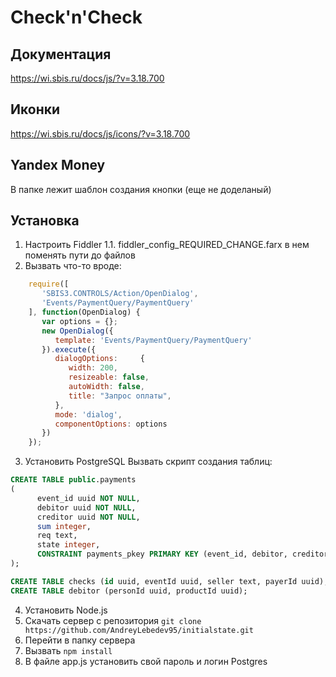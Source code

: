 # Check'n'Check

## Документация
https://wi.sbis.ru/docs/js/?v=3.18.700

## Иконки
https://wi.sbis.ru/docs/js/icons/?v=3.18.700

## Yandex Money
В папке лежит шаблон создания кнопки (еще не доделаный)

## Установка
1. Настроить Fiddler
	1.1. fiddler_config_REQUIRED_CHANGE.farx в нем поменять пути до файлов
2. Вызвать что-то вроде:
```javascript
    require([
       'SBIS3.CONTROLS/Action/OpenDialog',
       'Events/PaymentQuery/PaymentQuery'
    ], function(OpenDialog) {
       var options = {};
       new OpenDialog({
          template: 'Events/PaymentQuery/PaymentQuery'
       }).execute({
          dialogOptions:     {
             width: 200,
             resizeable: false,
             autoWidth: false,
             title: "Запрос оплаты",
          },
          mode: 'dialog',
          componentOptions: options
       })
    });
```

3. Установить PostgreSQL
    Вызвать скрипт создания таблиц:
```sql
CREATE TABLE public.payments
(
      event_id uuid NOT NULL,
      debitor uuid NOT NULL,
      creditor uuid NOT NULL,
      sum integer,
      req text,
      state integer,
      CONSTRAINT payments_pkey PRIMARY KEY (event_id, debitor, creditor)
);

CREATE TABLE checks (id uuid, eventId uuid, seller text, payerId uuid);
CREATE TABLE debitor (personId uuid, productId uuid);

```
4. Установить Node.js
5. Скачать сервер с репозитория 
`git clone https://github.com/AndreyLebedev95/initialstate.git`
6. Перейти в папку сервера
7. Вызвать `npm install`
8. В файле app.js установить свой пароль и логин Postgres


